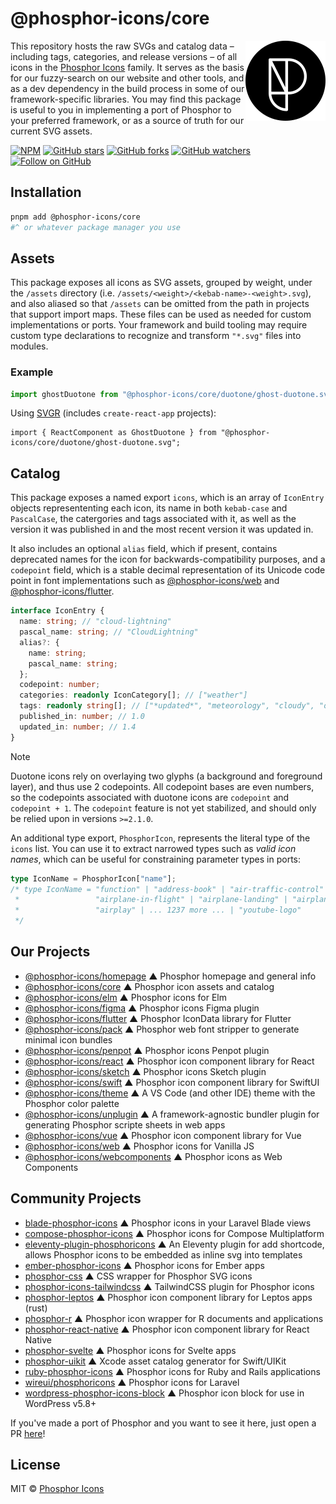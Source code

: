 
# @phosphor-icons/core

<!-- BEGIN_LOGO -->
<img src="/meta/phosphor-mark-tight-black.png" width="128" align="right" />
<!-- END_LOGO -->

This repository hosts the raw SVGs and catalog data – including tags, categories, and release versions – of all icons in the [Phosphor Icons](https://phosphoricons.com) family. It serves as the basis for our fuzzy-search on our website and other tools, and as a dev dependency in the build process in some of our framework-specific libraries. You may find this package is useful to you in implementing a port of Phosphor to your preferred framework, or as a source of truth for our current SVG assets.

[![NPM](https://img.shields.io/npm/v/@phosphor-icons/core.svg?style=flat-square)](https://www.npmjs.com/package/@phosphor-icons/core)
[![GitHub stars](https://img.shields.io/github/stars/phosphor-icons/core?style=flat-square&label=Star)](https://github.com/phosphor-icons/core)
[![GitHub forks](https://img.shields.io/github/forks/phosphor-icons/core?style=flat-square&label=Fork)](https://github.com/phosphor-icons/core/fork)
[![GitHub watchers](https://img.shields.io/github/watchers/phosphor-icons/core?style=flat-square&label=Watch)](https://github.com/phosphor-icons/core)
[![Follow on GitHub](https://img.shields.io/github/followers/rektdeckard?style=flat-square&label=Follow)](https://github.com/rektdeckard)

## Installation

```bash
pnpm add @phosphor-icons/core
#^ or whatever package manager you use
```

## Assets

This package exposes all icons as SVG assets, grouped by weight, under the `/assets` directory (i.e. `/assets/<weight>/<kebab-name>-<weight>.svg`), and also aliased so that `/assets` can be omitted from the path in projects that support import maps. These files can be used as needed for custom implementations or ports. Your framework and build tooling may require custom type declarations to recognize and transform `"*.svg"` files into modules.

### Example

```ts
import ghostDuotone from "@phosphor-icons/core/duotone/ghost-duotone.svg";
```

Using [SVGR](https://react-svgr.com/docs/webpack/#use-with-url-loader-or-file-loader) (includes `create-react-app` projects):

```tsx
import { ReactComponent as GhostDuotone } from "@phosphor-icons/core/duotone/ghost-duotone.svg";
```

## Catalog

This package exposes a named export `icons`, which is an array of `IconEntry` objects represententing each icon, its name in both `kebab-case` and `PascalCase`, the catergories and tags associated with it, as well as the version it was published in and the most recent version it was updated in.

It also includes an optional `alias` field, which if present, contains deprecated names for the icon for backwards-compatibility purposes, and a `codepoint` field, which is a stable decimal representation of its Unicode code point in font implementations such as [@phosphor-icons/web](https://github.com/phosphor-icons/web) and [@phosphor-icons/flutter](https://github.com/phosphor-icons/flutter).

```ts
interface IconEntry {
  name: string; // "cloud-lightning"
  pascal_name: string; // "CloudLightning"
  alias?: {
    name: string;
    pascal_name: string;
  };
  codepoint: number;
  categories: readonly IconCategory[]; // ["weather"]
  tags: readonly string[]; // ["*updated*", "meteorology", "cloudy", "overcast", "stormy", "thunderstorm"]
  published_in: number; // 1.0
  updated_in: number; // 1.4
}
```

> [!NOTE]
> Duotone icons rely on overlaying two glyphs (a background and foreground layer), and thus use 2 codepoints. All codepoint bases are even numbers, so the codepoints associated with duotone icons are `codepoint` and `codepoint + 1`. The `codepoint` feature is not yet stabilized, and should only be relied upon in versions `>=2.1.0`.

An additional type export, `PhosphorIcon`, represents the literal type of the `icons` list. You can use it to extract narrowed types such as *valid icon names*, which can be useful for constraining parameter types in ports:

```ts
type IconName = PhosphorIcon["name"];
/* type IconName = "function" | "address-book" | "air-traffic-control" | "buildings" | "airplane" |
 *                 "airplane-in-flight" | "airplane-landing" | "airplane-takeoff" | "airplane-tilt" |
 *                 "airplay" | ... 1237 more ... | "youtube-logo"
 */
```

<!-- BEGIN_LINKS -->
## Our Projects

- [@phosphor-icons/homepage](https://github.com/phosphor-icons/homepage) ▲ Phosphor homepage and general info
- [@phosphor-icons/core](https://github.com/phosphor-icons/core) ▲ Phosphor icon assets and catalog
- [@phosphor-icons/elm](https://github.com/phosphor-icons/phosphor-elm) ▲ Phosphor icons for Elm
- [@phosphor-icons/figma](https://github.com/phosphor-icons/figma) ▲ Phosphor icons Figma plugin
- [@phosphor-icons/flutter](https://github.com/phosphor-icons/flutter) ▲ Phosphor IconData library for Flutter
- [@phosphor-icons/pack](https://github.com/phosphor-icons/pack) ▲ Phosphor web font stripper to generate minimal icon bundles
- [@phosphor-icons/penpot](https://github.com/phosphor-icons/penpot) ▲ Phosphor icons Penpot plugin
- [@phosphor-icons/react](https://github.com/phosphor-icons/react) ▲ Phosphor icon component library for React
- [@phosphor-icons/sketch](https://github.com/phosphor-icons/sketch) ▲ Phosphor icons Sketch plugin
- [@phosphor-icons/swift](https://github.com/phosphor-icons/swift) ▲ Phosphor icon component library for SwiftUI
- [@phosphor-icons/theme](https://github.com/phosphor-icons/theme) ▲ A VS Code (and other IDE) theme with the Phosphor color palette
- [@phosphor-icons/unplugin](https://github.com/phosphor-icons/theme) ▲ A framework-agnostic bundler plugin for generating Phosphor scripte sheets in web apps
- [@phosphor-icons/vue](https://github.com/phosphor-icons/vue) ▲ Phosphor icon component library for Vue
- [@phosphor-icons/web](https://github.com/phosphor-icons/web) ▲ Phosphor icons for Vanilla JS
- [@phosphor-icons/webcomponents](https://github.com/phosphor-icons/webcomponents) ▲ Phosphor icons as Web Components

## Community Projects

- [blade-phosphor-icons](https://github.com/codeat3/blade-phosphor-icons) ▲ Phosphor icons in your Laravel Blade views
- [compose-phosphor-icons](https://github.com/adamglin0/compose-phosphor-icon) ▲ Phosphor icons for Compose Multiplatform
- [eleventy-plugin-phosphoricons](https://github.com/reatlat/eleventy-plugin-phosphoricons) ▲ An Eleventy plugin for add shortcode, allows Phosphor icons to be embedded as inline svg into templates
- [ember-phosphor-icons](https://github.com/IgnaceMaes/ember-phosphor-icons) ▲ Phosphor icons for Ember apps
- [phosphor-css](https://github.com/lucagoslar/phosphor-css) ▲ CSS wrapper for Phosphor SVG icons
- [phosphor-icons-tailwindcss](https://github.com/vnphanquang/phosphor-icons-tailwindcss) ▲ TailwindCSS plugin for Phosphor icons
- [phosphor-leptos](https://github.com/SorenHolstHansen/phosphor-leptos) ▲ Phosphor icon component library for Leptos apps (rust)
- [phosphor-r](https://github.com/dreamRs/phosphoricons) ▲ Phosphor icon wrapper for R documents and applications
- [phosphor-react-native](https://github.com/duongdev/phosphor-react-native) ▲ Phosphor icon component library for React Native
- [phosphor-svelte](https://github.com/haruaki07/phosphor-svelte) ▲ Phosphor icons for Svelte apps
- [phosphor-uikit](https://github.com/pepaslabs/phosphor-uikit) ▲ Xcode asset catalog generator for Swift/UIKit
- [ruby-phosphor-icons](https://github.com/maful/ruby-phosphor-icons) ▲ Phosphor icons for Ruby and Rails applications
- [wireui/phosphoricons](https://github.com/wireui/phosphoricons) ▲ Phosphor icons for Laravel
- [wordpress-phosphor-icons-block](https://github.com/robruiz/phosphor-icons-block) ▲ Phosphor icon block for use in WordPress v5.8+

If you've made a port of Phosphor and you want to see it here, just open a PR [here](https://github.com/phosphor-icons/homepage)!

## License

MIT © [Phosphor Icons](https://github.com/phosphor-icons)
<!-- END_LINKS -->
